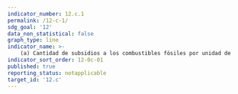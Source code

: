 ```yaml
---
indicator_number: 12.c.1
permalink: /12-c-1/
sdg_goal: '12'
data_non_statistical: false
graph_type: line
indicator_name: >-
    (a) Cantidad de subsidios a los combustibles fósiles por unidad de PIB (producción y consumo)
indicator_sort_order: 12-0c-01
published: true
reporting_status: notapplicable
target_id: '12.c'
---
```

